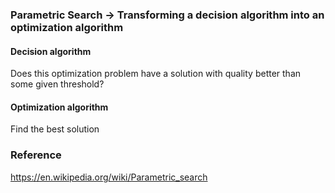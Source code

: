 ### Parametric Search -> Transforming a decision algorithm into an optimization algorithm

#### Decision algorithm
Does this optimization problem have a solution with quality better than some given threshold?

#### Optimization algorithm
Find the best solution

### Reference
https://en.wikipedia.org/wiki/Parametric_search

